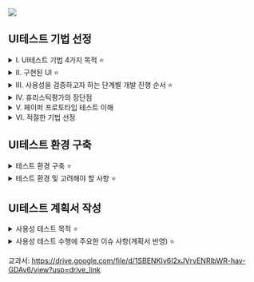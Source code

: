 <img src="https://capsule-render.vercel.app/api?type=waving&color=BDBDC8&height=200&section=header" />

## UI테스트 기법 선정

<details>
<summary> Ⅰ. UI테스트 기법 4가지 목적 ⭐</summary>

### 휴리스틱 평가 ⭐

    디자인전문가들이 사용성 원칙 또는 휴리스틱 가이드라인에
    문제점 발견, 디자인의 반영

### 페이퍼 프로토타입 평가 ⭐

    제품의 디자인을 미리 경험하여 수정 및 보안해야 할 부분을 발견

### 선호도 평가 ⭐

    사용자의 감성(주관적)을 고학적인 시점에서 객관적으로 해석

### 성능 평가 ⭐

    개발 마지막 단계에서 장단점을 파악하기 위해 실행

</details>

<details>
<summary> Ⅱ. 구현된 UI ⭐</summary>

## 테스트의 가치

목적과 필요성, 중요성

## 1. 
일반 사용자를 대상으로 시스템이나 소프트웨어에 구현된 UI, 사용성에서의 문제점을 도출해내는 방식으로 최종적으로 거증하는 중요한 절차이다.

<details>
<summary> 순서</summary>

1. 시각적으로 구현되어 있는지 확인
2. 사용자의 행동을 유도할 수 있도록 구현 확인
3. 사용자가 의도한 시스템의 반응 구현 확인
4. 사용자의 편의성을 충분히 고려하고, 사용자가 예상할 수 있는 행위와 일치하는지 확인
5. UI/UX의 환경이 적정하게 구성되었는지 확인
    
</details>

## 2. ⭐
발견하지 못한 문제점을 효율적으로 찾아낼 수 있는 방법이다.
<details>
<summary> 순서</summary>

1. 최초 개발된 의도대로 구현 되었는지 확인
2. 세부적인 기능들이 정확하게 작동하는지 확인
3. 전문 용어들이 사용되는 개발자들이 간과하기 쉬운 실수들이 없는지 확인
</details>

## 3.
발생할 수 있는 문제들을 도출하고, 분석을 통해 예측함으로써 미리 대책을 세워서 준비할 수 있는 방법이다.
<details>
<summary>순서</summary>

1. 대응책을 수립한다.
2. 사용하는 사용자들이 참여하여 현실적이고, 정확한 결과를 얻을 수 있다.
</details>    

</details>

<details>
<summary> Ⅲ. 사용성을 검증하고자 하는 단계별 개발 진행 순서 ⭐</summary>

## 1.
계획 단계 내용 확인 ⭐
<details>
<summary> 순서</summary>

1. 주요대상 영역 확인
2. 상호 간에 어떻게 연계되어 추진되는가를 이해

</details>

## 2.
요구 분석 단계 내용 ⭐
<details>
<summary> 순서</summary>

1. 수행 순서 확인
2. 의도된 바대로 이행되는지 파악
3. 효과적으로 관리 방법을 적용하는가를 확인
4. 프로세스의 흐름을 파악할 수 있다.

</details>

## 3.
콘셉트 기획 단계 내용 ⭐
<details>
<summary> 순서</summary>

1. 실제 성과를 나타내고 있는가를 확인
2. 타당성과 우수성을 판단 파악

</details>
    
</details>

<details>
<summary>Ⅳ. 휴리스틱평가의 장단점</summary>

1. 장점: 상대적으로 비용이 적게 들어가고, 짧은 시간, 초기에 문제점을 발견할 수 있다.

2. 단점:
    1. 구체적이고 계량적인 평가 자료를 만들기 어렵다.
    2. 전문가과 사용자가 시스템을 바라보는 시각이 다를 수 있다.
    3. 전문가의 능력에 따라 평가 결과가 달라질 수 있다.
    
</details>

<details>
<summary>Ⅴ. 페이퍼 프로토타입 테스트 이해</summary>
    
1. 제품의 전반적인 컨셉과 흐름을 잘 보여준다.
2. 구현하는데 한달 이상의 많은 시간이 소요된다.
3. 주요 내용을 위하여 체크 리스트 준비
4. 문제점 찾아내는데 매우 중요하다.
5. 활용했던 체크리스트 확보하여 체크리스트 준비
    
</details>

<details>
<summary> Ⅵ. 적절한 기법 선정</summary>
    
1. 테스트하고자 하는 시스템 UI의 평가항목 추출
2. 조사된 UI 사용성 테스트 기법의 장담점 분석, 추출된 평가항목을 테스트하기에 적절한 테스트기법 선정
    
</details>

## UI테스트 환경 구축


<details>
<summary>  테스트 환경 구축 ⭐</summary>

### 테스트 환경 구축의 필요성 및 중요성 ⭐

<1. 목표 설정 ⭐>

1. 막연한 문제점의 발견을 목적으로 실시하면 효율적이지 않다.
2. 구체적인 목표를 설정하여 무엇을 도출해야 하는지가 명확하게 된다.
3. 계획, 분석 작업 등이 용이해진다.
4. 구입이 가능한지 아닌지를 테스트한다.

<2. 과제 설정 ⭐> -- 실제 사용하는 작업이나 기능

1. 실시하는 작업을 감안하여 설정
2. 사용할 만한 시능을 과제로 설정
3. 온라인 쇼핑몰처럼 간단한 제품을 구입할 수 있는지 확인
4. 과제를 그룹웨어도 할 수 있다. 

<3. 예산에 대해서 확인 >

1. 예산의 범위를 확인
2. 예산의 범위 내에서 예측
3. 각 항목을 도출하고 비용을 산정

</details>

<details>
<summary> 테스트 환경 및 고려해야 할 사항 ⭐</summary>

### 테스트 환경 및 고려사항⭐

<1. 주요 항목 검증과 테스트 환경>

일반적인 점검을 해야 하는 항목 

1. 사용자 수 테스트, 응답 시간 내에 부하(처리) 테스트, 기본적인 애플리케이션의 성능 평가
2. 개선 여부
3. 업그레이드
4. 주요 작업이 시스템을 망가뜨리지 않도록 확인

<2. 구축할 시 고려해야 할 사항⭐>

사용성 테스트 환경을 구축할 시 중점적으로 고려해야 할 사항

1. 테스트 대상 제품, 실제 운영될 대상 제품 환경과 유사
2. 대상 제품 데이터를 대표할 수 있는 데이터를 사용
3. 한명 이상의 테스트 참여자를 확보

</details>

## UI테스트 계획서 작성


<details>
<summary> 사용성 테스트 목적 ⭐</summary>

## 사용성 테스트 개요 및 계획 작성

<1. 개요>
1. 적절한 테스트 방법과 평가 대상자 선정
2. 효과적인 사용성 테스트 계획 수립

<2. 주의할 점>
1. 목표, 도구, 방법을 구체적으로 명시
2. 결과, 저차를 구체적으로 명시
3. 최종적으로 베포하기 전에 시행하는 평가임을 고려
4. 비교평가, 개발개선 포함
5. 목적, 범위, 대상 등에 고려하여 정리하고 공유

<3. 계획서 작성>   
1. 세부사랑과 방법론 설정
2. 구체적인 단계별 절차 정의
3. 계획과 준비 단계, 실시 단계, 분석 단계로 구분하여 수행 내용 정의

</details>

<details>
<summary> 사용성 테스트 수행에 주요한 이슈 사항(계획서 반영) ⭐</summary>

<1. 주요 기능 조사히고 기준에 따라 분류 실시>
1. 제공하는 세부적인 기능들에 대해서 조사
2. 세부적인 기능들을 유사성, 중요성 등의 기분에 따라 유형별로 분류
3. 세부적인 기능들간의 연관 관계를 파악

<2. 사용하는 과정에서 발생할 수 있는 이슈사항 정리>
1. 부서 및 담당자가 생각하여 논의
2. 사용자들 일부를 선정하여 의견 수집
3. 과거 유사 제품를 중점적으로 이슈사항 조사
4. 이슈사항 정리하여 문서화

</details>

교과서: https://drive.google.com/file/d/1SBENKIv6I2xJVrvENRlbWR-hav-GDAv6/view?usp=drive_link
